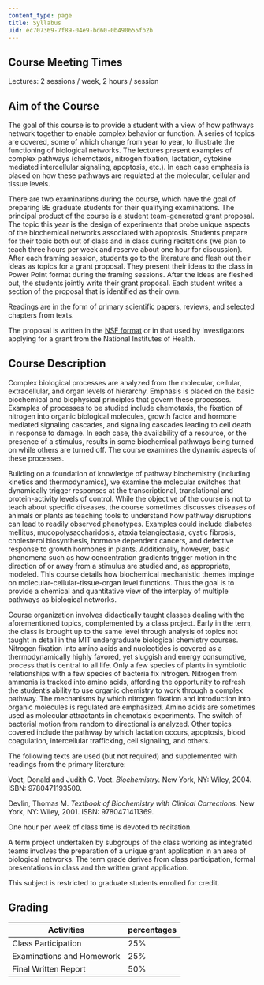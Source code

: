 ```yaml
---
content_type: page
title: Syllabus
uid: ec707369-7f89-04e9-bd60-0b490655fb2b
---
```


Course Meeting Times
--------------------

Lectures: 2 sessions / week, 2 hours / session

Aim of the Course
-----------------

The goal of this course is to provide a student with a view of how pathways network together to enable complex behavior or function. A series of topics are covered, some of which change from year to year, to illustrate the functioning of biological networks. The lectures present examples of complex pathways (chemotaxis, nitrogen fixation, lactation, cytokine mediated intercellular signaling, apoptosis, etc.). In each case emphasis is placed on how these pathways are regulated at the molecular, cellular and tissue levels.

There are two examinations during the course, which have the goal of preparing BE graduate students for their qualifying examinations. The principal product of the course is a student team-generated grant proposal. The topic this year is the design of experiments that probe unique aspects of the biochemical networks associated with apoptosis. Students prepare for their topic both out of class and in class during recitations (we plan to teach three hours per week and reserve about one hour for discussion). After each framing session, students go to the literature and flesh out their ideas as topics for a grant proposal. They present their ideas to the class in Power Point format during the framing sessions. After the ideas are fleshed out, the students jointly write their grant proposal. Each student writes a section of the proposal that is identified as their own.

Readings are in the form of primary scientific papers, reviews, and selected chapters from texts.

The proposal is written in the [NSF format](http://www.nsf.gov/pubs/2004/nsf042/start.htm) or in that used by investigators applying for a grant from the National Institutes of Health.

Course Description
------------------

Complex biological processes are analyzed from the molecular, cellular, extracellular, and organ levels of hierarchy. Emphasis is placed on the basic biochemical and biophysical principles that govern these processes. Examples of processes to be studied include chemotaxis, the fixation of nitrogen into organic biological molecules, growth factor and hormone mediated signaling cascades, and signaling cascades leading to cell death in response to damage. In each case, the availability of a resource, or the presence of a stimulus, results in some biochemical pathways being turned on while others are turned off. The course examines the dynamic aspects of these processes.

Building on a foundation of knowledge of pathway biochemistry (including kinetics and thermodynamics), we examine the molecular switches that dynamically trigger responses at the transcriptional, translational and protein-activity levels of control. While the objective of the course is not to teach about specific diseases, the course sometimes discusses diseases of animals or plants as teaching tools to understand how pathway disruptions can lead to readily observed phenotypes. Examples could include diabetes mellitus, mucopolysaccharidosis, ataxia telangiectasia, cystic fibrosis, cholesterol biosynthesis, hormone dependent cancers, and defective response to growth hormones in plants. Additionally, however, basic phenomena such as how concentration gradients trigger motion in the direction of or away from a stimulus are studied and, as appropriate, modeled. This course details how biochemical mechanistic themes impinge on molecular-cellular-tissue-organ level functions. Thus the goal is to provide a chemical and quantitative view of the interplay of multiple pathways as biological networks.

Course organization involves didactically taught classes dealing with the aforementioned topics, complemented by a class project. Early in the term, the class is brought up to the same level through analysis of topics not taught in detail in the MIT undergraduate biological chemistry courses. Nitrogen fixation into amino acids and nucleotides is covered as a thermodynamically highly favored, yet sluggish and energy consumptive, process that is central to all life. Only a few species of plants in symbiotic relationships with a few species of bacteria fix nitrogen. Nitrogen from ammonia is tracked into amino acids, affording the opportunity to refresh the student’s ability to use organic chemistry to work through a complex pathway. The mechanisms by which nitrogen fixation and introduction into organic molecules is regulated are emphasized. Amino acids are sometimes used as molecular attractants in chemotaxis experiments. The switch of bacterial motion from random to directional is analyzed. Other topics covered include the pathway by which lactation occurs, apoptosis, blood coagulation, intercellular trafficking, cell signaling, and others.

The following texts are used (but not required) and supplemented with readings from the primary literature:

Voet, Donald and Judith G. Voet. _Biochemistry._ New York, NY: Wiley, 2004. ISBN: 9780471193500.

Devlin, Thomas M. _Textbook of Biochemistry with Clinical Corrections._ New York, NY: Wiley, 2001. ISBN: 9780471411369.

One hour per week of class time is devoted to recitation.

A term project undertaken by subgroups of the class working as integrated teams involves the preparation of a unique grant application in an area of biological networks. The term grade derives from class participation, formal presentations in class and the written grant application.

This subject is restricted to graduate students enrolled for credit.

Grading
-------

| Activities | percentages |
| --- | --- |
| Class Participation | 25% |
| Examinations and Homework | 25% |
| Final Written Report | 50%